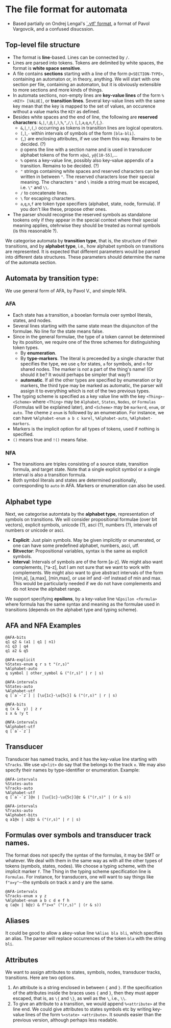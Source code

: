 
# The file format for automata
* Based partially on Ondrej Lengal's [`.vtf' format](https://discord.com/channels/@me/864885374375821312/980792642927460372), a format of Pavol Vargovcik, and a confused disucssion.

## Top-level file structure
* The format is **line**-based. Lines can be connected by `/`.
* Lines are parsed into tokens. Tokens are delimited by white spaces, the format is **white space sensitive**.
* A file contains **sections** starting with a line of the form `@<SECTION-TYPE>`, containing an automaton or, in theory, anything. We will start with one section per file, containing an automaton, but it is obviously extensible to more sections and more kinds of things.
* In automata sections, non-empty lines are **key-value lines** of the form `%<KEY> [VALUE]`, or **transition lines**. Several key-value lines with the same key mean that the key is mapped to the set of values, an occurence without a value marks the `KEY` as defined. 
* Besides white spaces and the end of line, the following are **reserved characters**: `&`,`|`,`!`,`@`,`(`,`)`,`%`,`"`,`/`,`\` `[`,`]`,`a`,`q`,`n`,`f`,`{`,`}`.
  * `&`,`|`,`!`,`(`,`)` occurring as tokens in transition lines are logical operators.
  * `[`,`]`,`-` within intervals of symbols of the form `[bla-bli]`.
  * `{`,`}` are enclosing attributes, if we use them this way. Remains to be decided. (?)
  * `@` opens the line with a section name and is used in transducer alphabet tokens of the form `x@a1`, `y@[10-55]`,...
  * `%` opens a key-value line, possibly also key-value appendix of a transition. Remains to be decided. (?)
  * `"` strings containing white spaces and reserved characters can be written in between `"`. The reserved characters lose their special meaning. The characters `"` and `\` inside a string must be escaped, i.e. `\"` and `\\`.
  * `/` to concatenate lines.
  * `\` for escaping characters.
  * `a`,`q`,`n`,`f` are token type specifiers (alphabet, state, node, formula). If you don't like these, propose other ones.
* The parser should recognise the reserved symbols as standalone tookens only if they appear in the special context where their special meaning applies, otehrwise they should be treated as normal symbols (is this reasonable ?).

We categorise automata by **transition type**, that is, the structure of their transitions, and by **alphabet type**, i.e., how alphabet symbols on transitions are represented. It is expected that different parameters would be parsed into different data structures. These parameters should determine the name of the automata section.

## Automata by transition type: 
We use general form of AFA, by Pavol V., and simple NFA.

### AFA 
* Each state has a transition, a booelan formula over symbol literals, states, and nodes.
* Several lines starting with the same state mean the disjunciton of the formulae. No line for the state means false. 
* Since in the general formulae, the type of a token cannot be determined by its position, we require one of the three schemes for distinguishing token types.
  * By **enumeration**.
  * By **type-markers**. The literal is preceeded by a single character that specifies the type, we use `q` for states, `a` for symbols, and `n` for shared nodes. The marker is *not* a part of the thing's name! (Or should it be? It would perhaps be simpler that way?)
  * **automatic**. If all the other types are specified by enumeration or by markers, the third type may be marked as automatic, the parser will assign it to everything which is not of the two previous types. 
* The typing scheme is specified as a key value line with the key  `<Thing>-<Scheme>` where  `<Thing>` may be `Alphabet`, `States`, `Nodes`, or `Formulas` (Formulas will be explained later), and `<Scheme>` may be `markerd`, `enum`, or `auto`.  The cheme z `enum` is followed by an enumeration.  For instance, we can have `%Alphabet-enum a b c karel`, `%Alphabet-auto`, `%Alphabet-markers`.
* Markers is the implicit option for all types of tokens, used if nothing is specified.
* `()` means true and `!()` means false.

### NFA 
* The transitions are triples consisting of a source state, transition formula, and target state. Note that a single explicit symbol or a single interval is also a transition formula. 
* Both symbol literals and states are determined positionally, corresponding to `auto` in AFA. Markers or enumeration can also be used.

## Alphabet type
Next, we categorise automtata by the **alphabet type**, representation of symbols on transitions. We will consider propositional formulae (over bit vectors), explicit symbols, unicode (?), asci (?), numbers (?), intervals of numbers or unicode or asci.
* **Explicit**: Just plain symbols. May be given implicitly or enumerated, or one can have some predefined alphabet, numbers, asci, utf.
* **Bitvector**: Propositional variables, syntax is the same as explicit symbols.
* **Interval**: Intervals of symbols are of the form [a-z]. We might also want complements, [^a-z], but I am not sure that we want to work with complements. We might also want to give abstract intervals of the form [min,a], [a,max], [min,max], or use inf and -inf instead of min and max. This would be particularly needed if we do not have complements and do not know the alphabet range.

We support specifying **epsilons**, by a key-value line `%Epsilon <formula>` where formula has the same syntax and meaning as the formulae used in transitions (depends on the alphabet type and typing scheme).

## AFA and NFA Examples
```
@AFA-bits
q1 q2 & (a1 | q1 | n1)
n1 q3 | q4
q1 a2 & q5
```
```
@AFA-explicit
%States-enum q r s t "(r,s)"
%Alphabet-auto
q symbol | other_symbol & ("(r,s)" | r | s)
```
```
@AFA-intervals
%States-auto
%Alphabet-utf
q [`a`-`z`] | [\u{1c}-\u{5c}] & ("(r,s)" | r | s)
```
```
@NFA-bits
q (x &  y) | z r
s x & !y t
```
```
@NFA-intervals
%Alphabet-utf
q [`a`-`z`]
```
## Transducer
Transducer has named tracks, and it has the key-value line starting with `%Tracks`. We use `x@<lit>` do say that the <lit> belongs to the track `x`. We may also specify their names by type-identifier or enumeration. Example:
```
@AFA-intervals
%States-auto
%Tracks-auto
%Alphabet-utf
q [`a`-`z`]@x | [\u{1c}-\u{5c}]@z & ("(r,s)" | (r & s))
```
``` 
@AFA-intervals
%Tracks-auto
%Alphabet-bits
q a1@x | a2@z & ("(r,s)" | r | s)
```
 
## Formulas over symbols and transducer track names.
The format does not specify the syntax of the formulas, it may be SMT or whatever. We  deal with them in the same way as with all the other types of tokens (symbols, states, nodes). We choose a typing scheme, with the implicit marker `f`. The Thing in the typing scheme specification line is `Formulas`.
For instance, for transducers, one will want to say things like `f"x=y"`--the symbols on track x and y are the same.

``` 
@AFA-intervals
%Tracks-enum x y z
%Alphabet-enum a b c d e f h
q (a@x | b@z) & f"z=x" ("(r,s)" | (r & s))
```
## Aliases 
It could be good to allow a akey-value line `%Alias bla bli`, which specifies an alias. The parser will replace occurrences of the token `bla` with the string `bli`.

## Attributes
We want to assign attributes to states, symbols, nodes, transducer tracks, transitions. Here are two options.
1. An attribute is a string enclosed in between `{` and `}`. If the specification of the attributes inside the braces uses `{` and `}`, then they must apper escaped, that is, as `\{` and `\}`, as well as the `\`, i.e., `\\`. 
2. To give an attribute to a transition, we would append `%<attribute>` at the line end.  We could give attributes to states symbols etc by writing key-value lines of the form `%<state> <attribute>`. It sounds easier than the previous version, although perhaps less readable.
